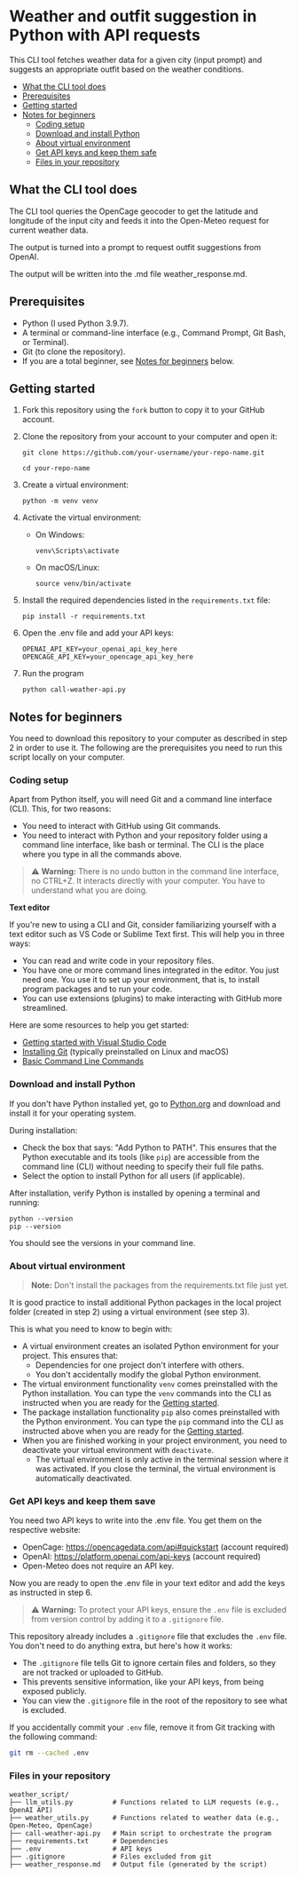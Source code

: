 # Weather and outfit suggestion in Python with API requests


This CLI tool fetches weather data for a given city (input prompt) and suggests an appropriate outfit based on the weather conditions.

- [What the CLI tool does](#what-the-script-does)
- [Prerequisites](#prerequisites)
- [Getting started](#getting-started)
- [Notes for beginners](#notes-for-beginners)
  - [Coding setup](#coding-setup)
  - [Download and install Python](#download-and-install-python)
  - [About virtual environment](#about-virtual-environment)
  - [Get API keys and keep them safe](#get-api-keys-and-keep-them-safe)
  - [Files in your repository](files-in-your-repository)

## What the CLI tool does

The CLI tool queries the OpenCage geocoder to get the latitude and longitude of the input city and feeds it into the Open-Meteo request for current weather data.

The output is turned into a prompt to request outfit suggestions from OpenAI.

The output will be written into the .md file weather_response.md.

## Prerequisites
- Python (I used Python 3.9.7).
- A terminal or command-line interface (e.g., Command Prompt, Git Bash, or Terminal).
- Git (to clone the repository).
- If you are a total beginner, see [Notes for beginners](##notes-for-beginners) below.

## Getting started

1. Fork this repository using the ```fork``` button to copy it to your GitHub account.
2. Clone the repository from your account to your computer and open it:
   ```
   git clone https://github.com/your-username/your-repo-name.git

   cd your-repo-name
   ```
3. Create a virtual environment:
   
      ```python -m venv venv```
4. Activate the virtual environment:

    - On Windows:
  
        ```venv\Scripts\activate```

    - On macOS/Linux: 
  
        ```source venv/bin/activate```
5. Install the required dependencies listed in the ``requirements.txt`` file:
    ```
    pip install -r requirements.txt
    ```
6. Open the .env file and add your API keys:

    ```
    OPENAI_API_KEY=your_openai_api_key_here
    OPENCAGE_API_KEY=your_opencage_api_key_here
    ```
7. Run the program
   
    ```
    python call-weather-api.py
    ```
## Notes for beginners

You need to download this repository to your computer as described in step 2 in order to use it. The following are the prerequisites you need to run this script locally on your computer.

### Coding setup
Apart from Python itself, you will need Git and a command line interface (CLI). This, for two reasons: 
- You need to interact with GitHub using Git commands.
- You need to interact with Python and your repository folder using a command line interface, like bash or terminal. The CLI is the place where you type in all the commands above.

> ⚠️ **Warning:** There is no undo button in the command line interface, no CTRL+Z. It interacts directly with your computer. You have to understand what you are doing.

**Text editor**

If you're new to using a CLI and Git, consider familiarizing yourself with a text editor such as VS Code or Sublime Text first. 
This will help you in three ways:
- You can read and write code in your repository files.
- You have one or more command lines integrated in the editor. You just need one. You use it to set up your environment, that is, to install program packages and to run your code.
- You can use extensions (plugins) to make interacting with GitHub more streamlined.
   
Here are some resources to help you get started:
- [Getting started with Visual Studio Code](https://code.visualstudio.com/docs/introvideos/basics)
- [Installing Git](https://git-scm.com/book/en/v2/Getting-Started-Installing-Git) (typically preinstalled on Linux and macOS)
- [Basic Command Line Commands](https://www.codecademy.com/articles/command-line-commands)

### Download and install Python

If you don't have Python installed yet, go to [Python.org](https://www.python.org/) and download and install it for your operating system. 

During installation:
- Check the box that says: "Add Python to PATH". This ensures that the Python executable and its tools (like ``pip``) are accessible from the command line (CLI) without needing to specify their full file paths.
- Select the option to install Python for all users (if applicable).
  
After installation, verify Python is installed by opening a terminal and running:
```
python --version
pip --version
```
You should see the versions in your command line.

### About virtual environment

> **Note:** Don't install the packages from the requirements.txt file just yet.

It is good practice to install additional Python packages in the local project folder (created in step 2) using a virtual environment (see step 3). 

This is what you need to know to begin with:

- A virtual environment creates an isolated Python environment for your project. This ensures that:
  - Dependencies for one project don't interfere with others.
  - You don't accidentally modify the global Python environment.
- The virtual environment functionality ``venv`` comes preinstalled with the Python installation. You can type the ``venv`` commands into the CLI as instructed when you are ready for the [Getting started](#getting-started).
- The package installation functionality ```pip``` also comes preinstalled with the Python environment. You can type the ``pip`` command into the CLI as instructed above when you are ready for the [Getting started](#getting-started).
- When you are finished working in your project environment, you need to deactivate your virtual environment with ``deactivate``.
  - The virtual environment is only active in the terminal session where it was activated. If you close the terminal, the virtual environment is automatically deactivated.

### Get API keys and keep them save

You need two API keys to write into the .env file. You get them on the respective website:

- OpenCage: https://opencagedata.com/api#quickstart (account required)
- OpenAI: https://platform.openai.com/api-keys (account required)
- Open-Meteo does not require an API key.

Now you are ready to open the .env file in your text editor and add the keys as instructed in step 6. 

> ⚠️ **Warning:** To protect your API keys, ensure the `.env` file is excluded from version control by adding it to a `.gitignore` file. 

This repository already includes a `.gitignore` file that excludes the `.env` file. You don't need to do anything extra, but here's how it works:
 - The `.gitignore` file tells Git to ignore certain files and folders, so they are not tracked or uploaded to GitHub.
 - This prevents sensitive information, like your API keys, from being exposed publicly.
 - You can view the `.gitignore` file in the root of the repository to see what is excluded.

If you accidentally commit your `.env` file, remove it from Git tracking with the following command:
```bash
git rm --cached .env
```
### Files in your repository

``` 
weather_script/
├── llm_utils.py          # Functions related to LLM requests (e.g., OpenAI API)
├── weather_utils.py      # Functions related to weather data (e.g., Open-Meteo, OpenCage)
├── call-weather-api.py   # Main script to orchestrate the program
├── requirements.txt      # Dependencies
├── .env                  # API keys
├── .gitignore            # Files excluded from git
├── weather_response.md   # Output file (generated by the script)

